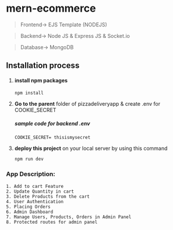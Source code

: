 # mern-ecommerce

> Frontend-> EJS Template (NODEJS)

> Backend-> Node JS & Express JS & Socket.io

> Database-> MongoDB

## Installation process
1. #### install npm packages
  
    ```bash
    npm install
    ```   
2. <b> Go to the parent</b> folder of pizzadeliveryapp & create .env for COOKIE_SECRET
    
    ##### sample code for backend .env
    ```env
   COOKIE_SECRET= thisismysecret
    ```
3. <b>deploy this project</b> on your local server by using this command
    ```bash
    npm run dev
    ```
    
### App Description:
    1. Add to cart Feature
    2. Update Quantity in cart
    3. Delete Products from the cart
    4. User Authentication
    5. Placing Orders
    6. Admin Dashboard
    7. Manage Users, Products, Orders in Admin Panel
    8. Protected routes for admin panel
